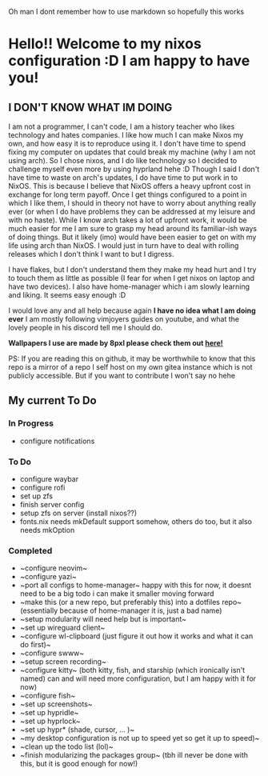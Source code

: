 Oh man I dont remember how to use markdown so hopefully this works

# Hello!! Welcome to my nixos configuration :D I am happy to have you!
## I DON'T KNOW WHAT IM DOING
I am not a programmer, I can't code, I am a history teacher who likes technology and hates companies. 
I like how much I can make Nixos my own, and how easy it is to reproduce using it.  I don't have time to spend fixing my computer on updates that could break my machine (why I am not using arch).  So I chose nixos, and I do like technology so I decided to challenge myself even more by using hyprland hehe :D Though I said I don't have time to waste on arch's updates, I do have time to put work in to NixOS.  This is because I believe that NixOS offers a heavy upfront cost in exchange for long term payoff.  Once I get things configured to a point in which I like them, I should in theory not have to worry about anything really ever (or when I do have problems they can be addressed at my leisure and with no haste).  While I know arch takes a lot of upfront work, it would be much easier for me I am sure to grasp my head around its familiar-ish ways of doing things.  But it likely (imo) would have been easier to get on with my life using arch than NixOS.  I would just in turn have to deal with rolling releases which I don't think I want to but I digress.

I have flakes, but I don't understand them they make my head hurt and I try to touch them as little as possible (I fear for when I get nixos on laptop and have two devices).  I also have home-manager which i am slowly learning and liking.  It seems easy enough :D 

I would love any and all help because again **I have no idea what I am doing ever** I am mostly following vimjoyers guides on youtube, and what the lovely people in his discord tell me I should do.  

**Wallpapers I use are made by 8pxl please check them out [here!](https://8pxl.co)**

PS: If you are reading this on github, it may be worthwhile to know that this repo is a mirror of a repo I self host on my own gitea instance which is not publicly accessible.  But if you want to contribute I won't say no hehe

## My current To Do

### In Progress
- configure notifications

### To Do
- configure waybar
- configure rofi
- set up zfs
- finish server config
- setup zfs on server (install nixos??)
- fonts.nix needs mkDefault support somehow, others do too, but it also needs mkOption 

### Completed
- ~configure neovim~
- ~configure yazi~
- ~port all configs to home-manager~ happy with this for now, it doesnt need to be a big todo i can make it smaller moving forward
- ~make this (or a new repo, but preferably this) into a dotfiles repo~ (essentially because of home-manager it is, just a bad name)
- ~setup modularity will need help but is important~
- ~set up wireguard client~
- ~configure wl-clipboard (just figure it out how it works and what it can do first)~
- ~configure swww~
- ~setup screen recording~ 
- ~configure kitty~ (both kitty, fish, and starship (which ironically isn't named) can and will need more configuration, but I am happy with it for now) 
- ~configure fish~
- ~set up screenshots~
- ~set up hypridle~
- ~set up hyprlock~
- ~set up hypr* (shade, cursor, ... )~
- ~my desktop configuration is not up to speed yet so get it up to speed)~
- ~clean up the todo list (lol)~
- ~finish modularizing the packages group~ (tbh ill never be done with this, but it is good enough for now!)
